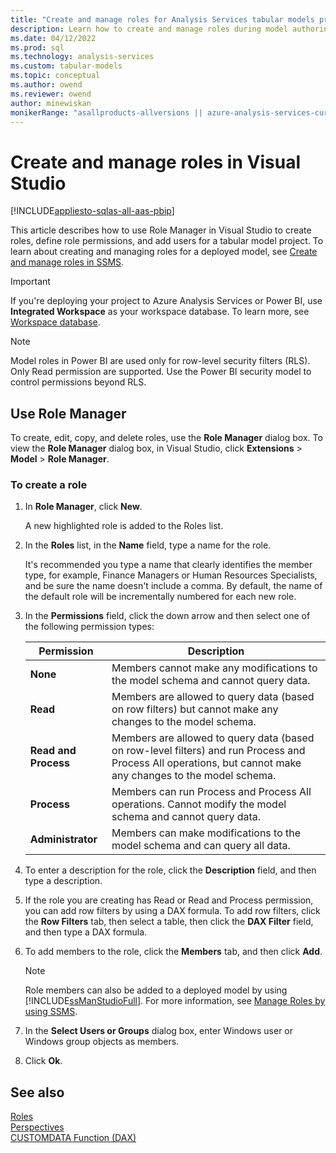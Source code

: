 ```yaml
---
title: "Create and manage roles for Analysis Services tabular models projects | Microsoft Docs"
description: Learn how to create and manage roles during model authoring by using the Role Manager dialog box in SQL Server Data Tools.
ms.date: 04/12/2022
ms.prod: sql
ms.technology: analysis-services
ms.custom: tabular-models
ms.topic: conceptual
ms.author: owend
ms.reviewer: owend
author: minewiskan
monikerRange: "asallproducts-allversions || azure-analysis-services-current || power-bi-premium-current || >= sql-analysis-services-2016"
---
```

# Create and manage roles in Visual Studio

[!INCLUDE[appliesto-sqlas-all-aas-pbip](../includes/appliesto-sqlas-all-aas-pbip.md)]

This article describes how to use Role Manager in Visual Studio to create roles, define role permissions, and add users for a tabular model project. To learn about creating and managing roles for a deployed model, see [Create and manage roles in SSMS](manage-roles-by-using-ssms-ssas-tabular.md).

> [!IMPORTANT]
> If you're deploying your project to Azure Analysis Services or Power BI, use **Integrated Workspace** as your workspace database. To learn more, see [Workspace database](workspace-database-ssas-tabular.md).

> [!NOTE]
> Model roles in Power BI are used only for row-level security filters (RLS). Only Read permission are supported. Use the Power BI security model to control permissions beyond RLS.

## Use Role Manager
  
To create, edit, copy, and delete roles, use the **Role Manager** dialog box. To view the **Role Manager** dialog box, in Visual Studio, click **Extensions** > **Model** > **Role Manager**.  

### To create a role
  
1. In **Role Manager**, click **New**.  
  
     A new highlighted role is added to the Roles list.  
  
1. In the **Roles** list, in the **Name** field, type a name for the role.  
  
     It's recommended you type a name that clearly identifies the member type, for example, Finance Managers or Human Resources Specialists, and be sure the name doesn't include a comma. By default, the name of the default role will be incrementally numbered for each new role. 
  
1. In the **Permissions** field, click the down arrow and then select one of the following permission types:  
  
    |Permission|Description|  
    |----------------|-----------------|  
    |**None**|Members cannot make any modifications to the model schema and cannot query data.|  
    |**Read**|Members are allowed to query data (based on row filters) but cannot make any changes to the model schema.|  
    |**Read and Process**|Members are allowed to query data (based on row-level filters) and run Process and Process All operations, but cannot make any changes to the model schema.|  
    |**Process**|Members can run Process and Process All operations. Cannot modify the model schema and cannot query data.|  
    |**Administrator**|Members can make modifications to the model schema and can query all data.|  
  
1. To enter a description for the role, click the **Description** field, and then type a description.  
  
1. If the role you are creating has Read or Read and Process permission, you can add row filters by using a DAX formula. To add row filters, click the **Row Filters** tab, then select a table, then click the **DAX Filter** field, and then type a DAX formula.  
  
1. To add members to the role, click the **Members** tab, and then click **Add**.  
  
    > [!NOTE]  
    >  Role members can also be added to a deployed model by using [!INCLUDE[ssManStudioFull](../includes/ssmanstudiofull-md.md)]. For more information, see [Manage Roles by using SSMS](../../analysis-services/tabular-models/manage-roles-by-using-ssms-ssas-tabular.md).  
  
1. In the **Select Users or Groups** dialog box, enter Windows user or Windows group objects as members.  
  
1. Click **Ok**.  
  
## See also

 [Roles](../../analysis-services/tabular-models/roles-ssas-tabular.md)   
 [Perspectives](../../analysis-services/tabular-models/perspectives-ssas-tabular.md)   
 [CUSTOMDATA Function (DAX)](/dax/customdata-function-dax)  
  
  
